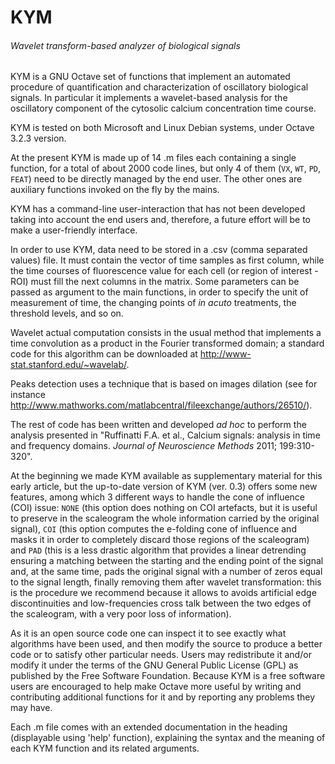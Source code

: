 # KYM
###### Wavelet transform-based analyzer of biological signals

KYM is a GNU Octave set of functions that implement an automated procedure of
quantification and characterization of oscillatory biological signals. In
particular it implements a wavelet-based analysis for the oscillatory component
of the cytosolic calcium concentration time course.

KYM is tested on both Microsoft and Linux Debian systems, under Octave 3.2.3
version.

At the present KYM is made up of 14 .m files each containing a single function,
for a total of about 2000 code lines, but only 4 of them (`VX`, `WT`, `PD`,
`FEAT`) need to be directly managed by the end user. The other ones are
auxiliary functions invoked on the fly by the mains.

KYM has a command-line user-interaction that has not been developed taking into
account the end users and, therefore, a future effort will be to make a
user-friendly interface.

In order to use KYM, data need to be stored in a .csv (comma separated values)
file. It must contain the vector of time samples as first column, while the time
courses of fluorescence value for each cell (or region of interest - ROI) must
fill the next columns in the matrix. Some parameters can be passed as argument
to the main functions, in order to specify the unit of measurement of time, the
changing points of *in acuto* treatments, the threshold levels, and so on.

Wavelet actual computation consists in the usual method that implements a time
convolution as a product in the Fourier transformed domain; a standard code for
this algorithm can be downloaded at http://www-stat.stanford.edu/~wavelab/.

Peaks detection uses a technique that is based on images dilation (see for
instance http://www.mathworks.com/matlabcentral/fileexchange/authors/26510/).

The rest of code has been written and developed *ad hoc* to perform the analysis
presented in "Ruffinatti F.A. et al., Calcium signals: analysis in time and
frequency domains. *Journal of Neuroscience Methods* 2011; 199:310-320".

At the beginning we made KYM available as supplementary material for this early
article, but the up-to-date version of KYM (ver. 0.3) offers some new features,
among which 3 different ways to handle the cone of influence (COI) issue: `NONE`
(this option does nothing on COI artefacts, but it is useful to preserve in the
scaleogram the whole information carried by the original signal), `COI` (this
option computes the e-folding cone of influence and masks it in order to
completely discard those regions of the scaleogram) and `PAD` (this is a less
drastic algorithm that provides a linear detrending ensuring a matching between
the starting and the ending point of the signal and, at the same time, pads the
original signal with a number of zeros equal to the signal length, finally
removing them after wavelet transformation: this is the procedure we recommend
because it allows to avoids artificial edge discontinuities and low-frequencies
cross talk between the two edges of the scaleogram, with a very poor loss of
information).

As it is an open source code one can inspect it to see exactly what algorithms
have been used, and then modify the source to produce a better code or to
satisfy other particular needs. Users may redistribute it and/or modify it under
the terms of the GNU General Public License (GPL) as published by the Free
Software Foundation. Because KYM is a free software users are encouraged to help
make Octave more useful by writing and contributing additional functions for it
and by reporting any problems they may have.

Each .m file comes with an extended documentation in the heading (displayable
using 'help' function), explaining the syntax and the meaning of each KYM
function and its related arguments.

